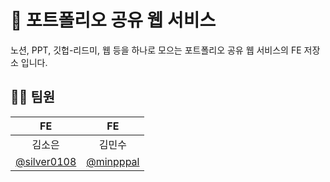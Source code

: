 # 📃 포트폴리오 공유 웹 서비스

노션, PPT, 깃헙-리드미, 웹 등을 하나로 모으는 포트폴리오 공유 웹 서비스의 FE 저장소 입니다.

## 🤝🏻 팀원

|                      FE                      |                    FE                    |  
| :------------------------------------------: | :--------------------------------------: |
|                    김소은                    |                  김민수                  | 
| [@silver0108](https://github.com/silver0108) | [@minpppal](https://github.com/minpppal) |
